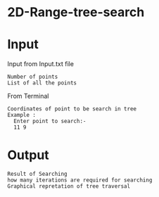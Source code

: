 # 2D-Range-tree-search

# Input
  Input from Input.txt file
    
    Number of points
    List of all the points
  From Terminal 
    
    Coordinates of point to be search in tree
    Example :
      Enter point to search:-
      11 9
    
# Output
    Result of Searching
    how many iterations are required for searching
    Graphical repretation of tree traversal  
